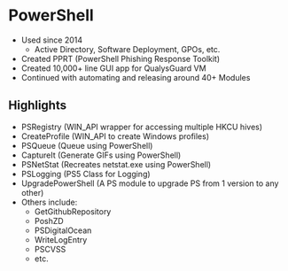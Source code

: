 # PowerShell

* Used since 2014
  * Active Directory, Software Deployment, GPOs, etc.
* Created PPRT (PowerShell Phishing Response Toolkit)
* Created 10,000+ line GUI app for QualysGuard VM
* Continued with automating and releasing around 40+ Modules

## Highlights

* PSRegistry (WIN_API wrapper for accessing multiple HKCU hives)
* CreateProfile (WIN_API to create Windows profiles)
* PSQueue (Queue using PowerShell)
* CaptureIt (Generate GIFs using PowerShell)
* PSNetStat (Recreates netstat.exe using PowerShell)
* PSLogging (PS5 Class for Logging)
* UpgradePowerShell (A PS module to upgrade PS from 1 version to any other)
* Others include:
  * GetGithubRepository
  * PoshZD
  * PSDigitalOcean
  * WriteLogEntry
  * PSCVSS
  * etc.